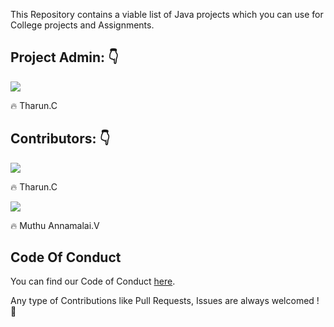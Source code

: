This Repository contains a viable list of Java projects which you can use for College projects and Assignments.

## Project Admin: :point_down:

 [![](https://github.com/tharunc.png?size=100)](https://github.com/tharunc)

 :fire: Tharun.C

## Contributors: :point_down:

 [![](https://github.com/tharunc.png?size=43)](https://github.com/tharunc)

 :fire: Tharun.C

 [![](https://github.com/muthuannamalai12.png?size=100)](https://github.com/muthuannamalai12)

 :fire: Muthu Annamalai.V

## Code Of Conduct

You can find our Code of Conduct [here](/CODE_OF_CONDUCT.md).





Any type of Contributions like Pull Requests, Issues are always welcomed ! 🎉
